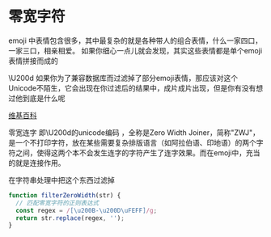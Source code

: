 # 零宽字符

emoji 中表情包含很多，其中最复杂的就是各种带人的组合表情，什么一家四口，一家三口，相亲相爱。 如果你细心一点儿就会发现，其实这些表情都是单个emoji表情拼接而成的

\U200d 如果你为了兼容数据库而过滤掉了部分emoji表情，那应该对这个Unicode不陌生，它会出现在你过滤后的结果中，成片成片出现，但是你有没有想过他到底是什么呢


[维基百科](https://en.wikipedia.org/wiki/Zero-width_joiner)

零宽连字 即\U200d的unicode编码 ，全称是Zero Width Joiner，简称"ZWJ"，是一个不打印字符，放在某些需要复杂排版语言（如阿拉伯语、印地语）的两个字符之间，使得这两个本不会发生连字的字符产生了连字效果。而在emoji中，充当的就是连接作用。

在字符串处理中把这个东西过滤掉


```js
function filterZeroWidth(str) {
  // 匹配零宽字符的正则表达式
  const regex = /[\u200B-\u200D\uFEFF]/g; 
  return str.replace(regex, '');
}
```